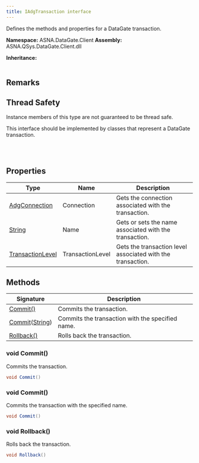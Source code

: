 ```yaml
---
title: IAdgTransaction interface
---
```


Defines the methods and properties for a DataGate transaction.

**Namespace:** ASNA.DataGate.Client
**Assembly:** ASNA.QSys.DataGate.Client.dll

**Inheritance:** 
<br>
<br>

## Remarks
## Thread Safety

Instance members of this type are not guaranteed to be thread safe.

This interface should be implemented by classes that represent a DataGate transaction.

<br>
<br>

## Properties

| Type | Name | Description
| --- | --- | --- 
| [AdgConnection](/reference/data-gate-client/adg-connection.html) | Connection | Gets the connection associated with the transaction. |
| [String](https://learn.microsoft.com/en-us/dotnet/api/system.string?view=net-8.0) | Name | Gets or sets the name associated with the transaction. |
| [TransactionLevel](https://learn.microsoft.com/en-us/dotnet/api/) | TransactionLevel | Gets the transaction level associated with the transaction. |

## Methods

| Signature | Description |
| --- | --- |
| [Commit()](#commit-) | Commits the transaction.
| [Commit](#commit-string-)([String](https://docs.microsoft.com/en-us/dotnet/api/system.string)) | Commits the transaction with the specified name.
| [Rollback()](#rollback-) | Rolls back the transaction.

### void Commit()

Commits the transaction.

```cs
void Commit()
```

### void Commit()

Commits the transaction with the specified name.

```cs
void Commit()
```

### void Rollback()

Rolls back the transaction.

```cs
void Rollback()
```
